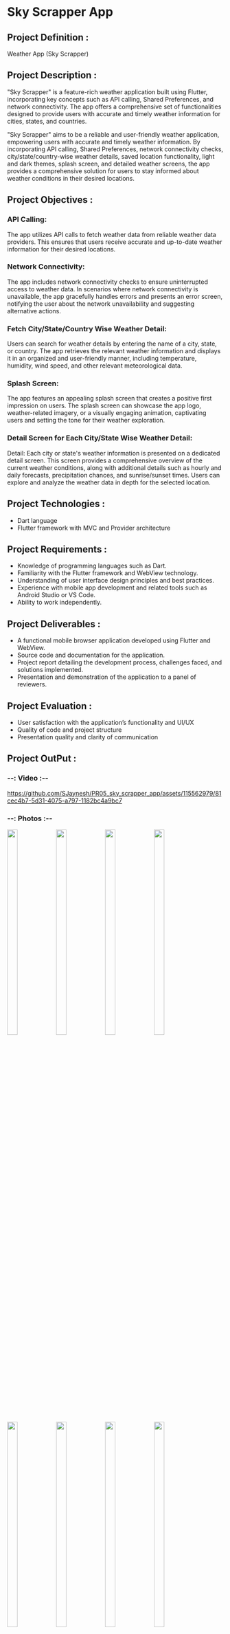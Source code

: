 # Sky Scrapper App 

## Project Definition :

 Weather App (Sky Scrapper)

## Project Description :

"Sky Scrapper" is a feature-rich weather application built using Flutter, incorporating key concepts such as API calling, Shared Preferences, and network connectivity. The app offers a comprehensive set of functionalities designed to provide users with accurate and timely weather
information for cities, states, and countries.

"Sky Scrapper" aims to be a reliable and user-friendly weather application, empowering users with accurate and timely weather information. By
incorporating API calling, Shared Preferences, network connectivity checks, city/state/country-wise weather details, saved location
functionality, light and dark themes, splash screen, and detailed weather screens, the app provides a comprehensive solution for users to stay informed about weather conditions in their desired locations.

## Project Objectives :

### API Calling:
The app utilizes API calls to fetch weather data from reliable weather data providers. This ensures that users receive accurate and up-to-date weather information for their desired locations.

### Network Connectivity:
The app includes network connectivity checks to ensure uninterrupted access to weather data. In scenarios where network connectivity is unavailable, the app gracefully handles errors and presents an error screen, notifying the user about the network unavailability and suggesting alternative actions.

### Fetch City/State/Country Wise Weather Detail:
Users can search for weather details by entering the name of a city, state, or country. The app retrieves the relevant weather information
and displays it in an organized and user-friendly manner, including temperature, humidity, wind speed, and other relevant meteorological data.

### Splash Screen: 
The app features an appealing splash screen that creates a positive first impression on users. The splash screen can showcase the app logo, weather-related imagery, or a visually engaging animation, captivating users and setting the tone for their weather exploration.

### Detail Screen for Each City/State Wise Weather Detail:  

Detail: Each city or state's weather information is presented on a dedicated detail screen. This screen provides a comprehensive overview of the current weather conditions, along with additional details such as hourly and daily forecasts, precipitation chances, and sunrise/sunset times. Users can explore and analyze the weather data in depth for the selected location.


## Project Technologies :

- Dart language
- Flutter framework with MVC and Provider architecture

## Project Requirements :

- Knowledge of programming languages such as Dart.
- Familiarity with the Flutter framework and WebView technology.
- Understanding of user interface design principles and best practices.
- Experience with mobile app development and related tools such as Android Studio or VS Code.
- Ability to work independently.

## Project Deliverables :

- A functional mobile browser application developed using Flutter and WebView.
- Source code and documentation for the application.
- Project report detailing the development process, challenges faced, and solutions implemented.
- Presentation and demonstration of the application to a panel of reviewers.

## Project Evaluation :

- User satisfaction with the application’s functionality and UI/UX
- Quality of code and project structure
- Presentation quality and clarity of communication

## Project OutPut :

### --: Video :--


https://github.com/SJaynesh/PR05_sky_scrapper_app/assets/115562979/81cec4b7-5d31-4075-a797-1182bc4a9bc7


### --: Photos :--

<p>
  <img align = "left"  src = "https://github.com/SJaynesh/PR05_sky_scrapper_app/assets/115562979/82c80091-20b4-48c5-90a5-2927a8250097.png" width=22% height=35% >
  
  <img align = "left"  src = "https://github.com/SJaynesh/PR05_sky_scrapper_app/assets/115562979/1e7913b7-38d4-4af7-95ba-55f69ee472c8.png" width=22% height=35% >
 
 <img align = "left"  src = "https://github.com/SJaynesh/PR05_sky_scrapper_app/assets/115562979/fa2e6c5d-fefd-49ff-a9de-238c92cf1bf0.png" width=22% height=35% >
 
 <img  src = "https://github.com/SJaynesh/PR05_sky_scrapper_app/assets/115562979/ca66e5d7-865b-4765-938c-1090128218e6.png" width=22% height=35% >
  </P>
  
  <P>
 <img align = "left"  src = "https://github.com/SJaynesh/PR05_sky_scrapper_app/assets/115562979/49e93409-02be-4195-91f7-01383411033f.png" width=22% height=35% >
 
 <img align = "left"  src = "https://github.com/SJaynesh/PR05_sky_scrapper_app/assets/115562979/54689f0f-5c92-4c07-a821-37192378119c.png" width=22% height=35% >
 
 <img align = "left"  src = "https://github.com/SJaynesh/PR05_sky_scrapper_app/assets/115562979/0e868522-5aaf-4edd-a0ad-c61804946074.png" width=22% height=35% >
 
 <img  src = "https://github.com/SJaynesh/PR05_sky_scrapper_app/assets/115562979/e5002c67-3e62-4988-a3df-d6ad029b7600.png" width=22% height=35% >
  </P>
  
   <P>
 <img align = "left"  src = "https://github.com/SJaynesh/PR05_sky_scrapper_app/assets/115562979/06b89161-d793-4a49-b470-86925bf1b8bf.png" width=22% height=35% >
 
 <img align = "left"  src = "https://github.com/SJaynesh/PR05_sky_scrapper_app/assets/115562979/d98caaca-393c-4df2-b74a-f79413dcb712.png" width=22% height=35% >
 
 <img align = "left"  src = "https://github.com/SJaynesh/PR05_sky_scrapper_app/assets/115562979/be76c87c-21ea-4f10-bc9d-848b65e7b38d.png" width=22% height=35% >
 
 <img  src = "https://github.com/SJaynesh/PR05_sky_scrapper_app/assets/115562979/a68223fd-66b7-4195-a84a-7783a1f349be.png" width=22% height=35% >
  </P>
  
   <P>
 <img align = "left"  src = "https://github.com/SJaynesh/PR05_sky_scrapper_app/assets/115562979/cc476e61-9217-4f01-b055-eae1ab617b5a.png" width=22% height=35% >
 
 <img align = "left"  src = "https://github.com/SJaynesh/PR05_sky_scrapper_app/assets/115562979/7237feab-544c-4353-aaf4-48e377657da7.png" width=22% height=35% >
 
 <img align = "left" src = "https://github.com/SJaynesh/PR05_sky_scrapper_app/assets/115562979/635b51cf-60e6-4528-936d-250e2f363f38.png" width=22% height=35% >
 
  <img   src = "https://github.com/SJaynesh/PR05_sky_scrapper_app/assets/115562979/c8bff8fd-0168-4076-a790-9a0ccec8c327.png" width=22% height=35% >
  </P>
  
